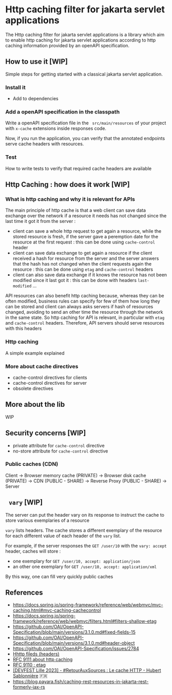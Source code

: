 # Http caching filter for jakarta servlet applications 

The Http caching filter for jakarta servlet applications is a library which aim to enable http caching for jakarta servlet applications according to http caching
information provided by an openAPI specification.

## How to use it [WIP]

Simple steps for getting started with a classical jakarta servlet application.

### Install it

- Add to dependencies

### Add a openAPI specification in the classpath

Write a openAPI specification file in the ` src/main/resources` of your project with `x-cache` extensions inside responses code.

Now, if you run the application, you can verify that the annotated endpoints serve cache headers with resources.

### Test 

How to write tests to verify that required cache headers are available

## Http Caching : how does it work [WIP]

### What is http caching and why it is relevant for APIs

The main principle of http cache is that a web client can save data exchange over the network if a resource it needs has not changed since the last time it got it from the server :
- client can save a whole http request to get again a resource, while the stored resource is fresh, if the server gave a peremption date for the resource at the first request : this can be done using `cache-control` header
- client can save data exchange to get again a resource if the client received a hash for resource from the server and the server answers that the hash has not changed when the client requests again the resource : this can be done using `etag`  and `cache-control` headers
- client can also save data exchange if it knows the resource has not been modified since it last got it : this can be done with headers `last-modified` ...

API resources can also benefit http caching because, whereas they can be often modified, business rules can specify for few of them how long they can be stored and client can always asks servers if hash of resources changed, avoiding to send an other time the resource through the network in the same state. So http caching for API is relevant, in particular with `etag` and `cache-control` headers. Therefore, API servers should serve resources with this headers

### Http caching

A simple example explained 

### More about cache directives

- cache-control directives for clients
- cache-control directives for server
- obsolete directives

## More about the lib 

WIP

## Security concerns [WIP]

- private attribute for `cache-control`  directive 
- no-store attribute for `cache-control`  directive

### Public caches (CDN)
 
Client -> Browser memory cache (PRIVATE) -> Browser disk cache (PRIVATE) -> CDN (PUBLIC - SHARE) -> Reverse Proxy (PUBLIC - SHARE) -> Server

## ` vary` [WIP]

The server can put the header vary on its response to instruct the cache to store various exemplaries of a resource

`vary` lists headers. The cache stores a different exemplary of the resource for each different value of each header of the `vary` list.

For example, if the server responses the `GET /user/10`  with the `vary: accept`  header, caches will store :
- one exemplary for `GET /user/10, accept: application/json`
- an other one exemplary for `GET /user/10, accept: application/xml`

By this way, one can fill very quickly public caches

## References

- https://docs.spring.io/spring-framework/reference/web/webmvc/mvc-caching.html#mvc-caching-cachecontrol
- https://docs.spring.io/spring-framework/reference/web/webmvc/filters.html#filters-shallow-etag
- https://github.com/OAI/OpenAPI-Specification/blob/main/versions/3.1.0.md#fixed-fields-15
- https://github.com/OAI/OpenAPI-Specification/blob/main/versions/3.1.0.md#header-object
- https://github.com/OAI/OpenAPI-Specification/issues/2784
- [Hhttp fileds (headers)](https://www.iana.org/assignments/http-fields/http-fields.xhtml)
- [RFC 9111 about http caching](https://datatracker.ietf.org/doc/html/rfc9111)
- [RFC 9110 : etag](https://datatracker.ietf.org/doc/html/rfc9110#name-etag)
- [[DEVFEST Lille 2023] - #RetourAuxSources : Le cache HTTP - Hubert Sablonnière](https://www.youtube.com/watch?v=Tfag9MPb6YM) 🇫🇷
- https://blog.payara.fish/caching-rest-resources-in-jakarta-rest-formerly-jax-rs